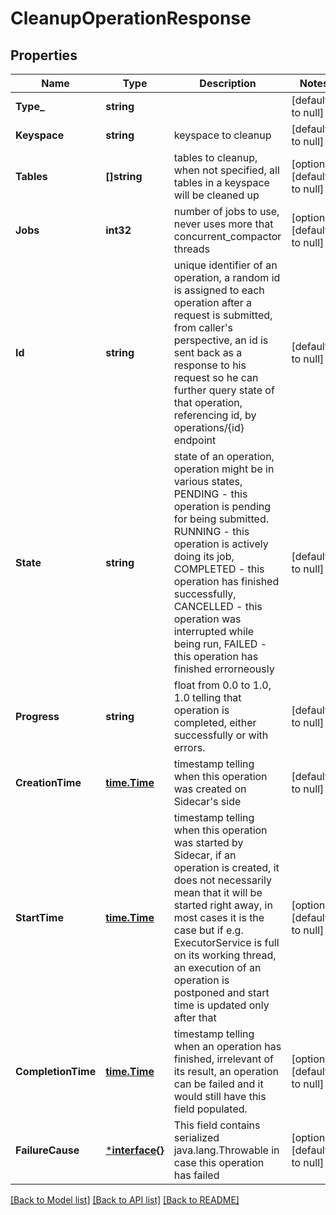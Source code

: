 # CleanupOperationResponse

## Properties
Name | Type | Description | Notes
------------ | ------------- | ------------- | -------------
**Type_** | **string** |  | [default to null]
**Keyspace** | **string** | keyspace to cleanup  | [default to null]
**Tables** | **[]string** | tables to cleanup, when not specified, all tables in a keyspace will be cleaned up  | [optional] [default to null]
**Jobs** | **int32** | number of jobs to use, never uses more that concurrent_compactor threads  | [optional] [default to null]
**Id** | **string** | unique identifier of an operation, a random id is assigned to each operation after a request is submitted, from caller&#x27;s perspective, an id is sent back as a response to his request so he can further query state of that operation, referencing id, by operations/{id} endpoint  | [default to null]
**State** | **string** | state of an operation, operation might be in various states, PENDING - this operation is pending for being submitted. RUNNING - this operation is actively doing its job, COMPLETED - this operation has finished successfully, CANCELLED - this operation was interrupted while being run, FAILED - this operation has finished errorneously  | [default to null]
**Progress** | **string** | float from 0.0 to 1.0, 1.0 telling that operation is completed, either successfully or with errors.  | [default to null]
**CreationTime** | [**time.Time**](time.Time.md) | timestamp telling when this operation was created on Sidecar&#x27;s side  | [default to null]
**StartTime** | [**time.Time**](time.Time.md) | timestamp telling when this operation was started by Sidecar, if an operation is created, it does not necessarily mean that it will be started right away, in most cases it is the case but if e.g. ExecutorService is full on its working thread, an execution of an operation is postponed and start time is updated only after that  | [optional] [default to null]
**CompletionTime** | [**time.Time**](time.Time.md) | timestamp telling when an operation has finished, irrelevant of its result, an operation can be failed and it would still have this field populated.  | [optional] [default to null]
**FailureCause** | [***interface{}**](interface{}.md) | This field contains serialized java.lang.Throwable in case this operation has failed  | [optional] [default to null]

[[Back to Model list]](../README.md#documentation-for-models) [[Back to API list]](../README.md#documentation-for-api-endpoints) [[Back to README]](../README.md)

